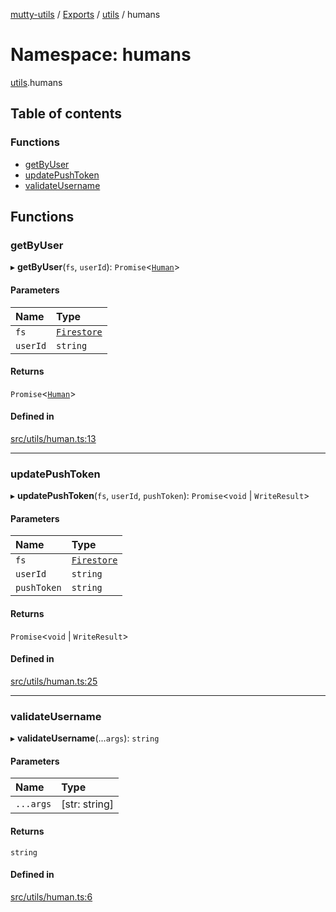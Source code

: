 [mutty-utils](../README.md) / [Exports](../modules.md) / [utils](utils.md) / humans

# Namespace: humans

[utils](utils.md).humans

## Table of contents

### Functions

- [getByUser](utils.humans.md#getbyuser)
- [updatePushToken](utils.humans.md#updatepushtoken)
- [validateUsername](utils.humans.md#validateusername)

## Functions

### getByUser

▸ **getByUser**(`fs`, `userId`): `Promise`<[`Human`](../interfaces/Human.md)\>

#### Parameters

| Name | Type |
| :------ | :------ |
| `fs` | [`Firestore`](../modules.md#firestore) |
| `userId` | `string` |

#### Returns

`Promise`<[`Human`](../interfaces/Human.md)\>

#### Defined in

[src/utils/human.ts:13](https://github.com/jonlaing/mutty-utils/blob/f9c02d2/src/utils/human.ts#L13)

___

### updatePushToken

▸ **updatePushToken**(`fs`, `userId`, `pushToken`): `Promise`<`void` \| `WriteResult`\>

#### Parameters

| Name | Type |
| :------ | :------ |
| `fs` | [`Firestore`](../modules.md#firestore) |
| `userId` | `string` |
| `pushToken` | `string` |

#### Returns

`Promise`<`void` \| `WriteResult`\>

#### Defined in

[src/utils/human.ts:25](https://github.com/jonlaing/mutty-utils/blob/f9c02d2/src/utils/human.ts#L25)

___

### validateUsername

▸ **validateUsername**(...`args`): `string`

#### Parameters

| Name | Type |
| :------ | :------ |
| `...args` | [str: string] |

#### Returns

`string`

#### Defined in

[src/utils/human.ts:6](https://github.com/jonlaing/mutty-utils/blob/f9c02d2/src/utils/human.ts#L6)

